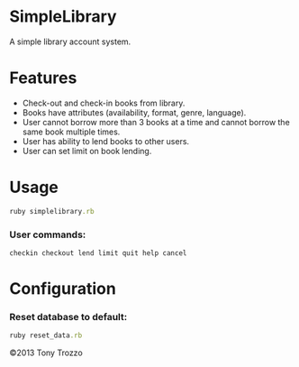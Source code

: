 # SimpleLibrary

A simple library account system.

# Features
- Check-out and check-in books from library.
- Books have attributes (availability, format, genre, language).
- User cannot borrow more than 3 books at a time and cannot borrow the same book multiple times.
- User has ability to lend books to other users.
- User can set limit on book lending.

# Usage
```ruby
ruby simplelibrary.rb
```

### User commands:
    checkin checkout lend limit quit help cancel

# Configuration
### Reset database to default:
```ruby
ruby reset_data.rb
```

©2013 Tony Trozzo
